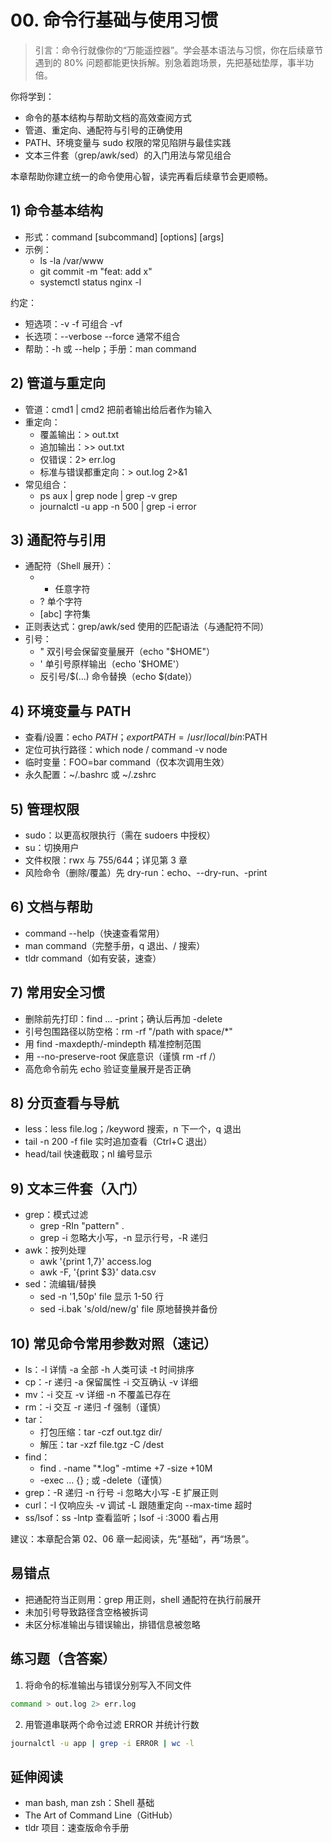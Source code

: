# 00. 命令行基础与使用习惯

> 引言：命令行就像你的“万能遥控器”。学会基本语法与习惯，你在后续章节遇到的 80% 问题都能更快拆解。别急着跑场景，先把基础垫厚，事半功倍。

你将学到：
- 命令的基本结构与帮助文档的高效查阅方式
- 管道、重定向、通配符与引号的正确使用
- PATH、环境变量与 sudo 权限的常见陷阱与最佳实践
- 文本三件套（grep/awk/sed）的入门用法与常见组合

本章帮助你建立统一的命令使用心智，读完再看后续章节会更顺畅。

## 1) 命令基本结构

- 形式：command [subcommand] [options] [args]
- 示例：
  - ls -la /var/www
  - git commit -m "feat: add x"
  - systemctl status nginx -l

约定：
- 短选项：-v -f 可组合 -vf
- 长选项：--verbose --force 通常不组合
- 帮助：-h 或 --help；手册：man command

## 2) 管道与重定向

- 管道：cmd1 | cmd2 把前者输出给后者作为输入
- 重定向：
  - 覆盖输出：> out.txt
  - 追加输出：>> out.txt
  - 仅错误：2> err.log
  - 标准与错误都重定向：> out.log 2>&1
- 常见组合：
  - ps aux | grep node | grep -v grep
  - journalctl -u app -n 500 | grep -i error

## 3) 通配符与引用

- 通配符（Shell 展开）：
  - * 任意字符
  - ? 单个字符
  - [abc] 字符集
- 正则表达式：grep/awk/sed 使用的匹配语法（与通配符不同）
- 引号：
  - " 双引号会保留变量展开（echo "$HOME"）
  - ' 单引号原样输出（echo '$HOME'）
  - 反引号/$(...) 命令替换（echo $(date)）

## 4) 环境变量与 PATH

- 查看/设置：echo $PATH；export PATH=/usr/local/bin:$PATH
- 定位可执行路径：which node / command -v node
- 临时变量：FOO=bar command（仅本次调用生效）
- 永久配置：~/.bashrc 或 ~/.zshrc

## 5) 管理权限

- sudo：以更高权限执行（需在 sudoers 中授权）
- su：切换用户
- 文件权限：rwx 与 755/644；详见第 3 章
- 风险命令（删除/覆盖）先 dry-run：echo、--dry-run、-print

## 6) 文档与帮助

- command --help（快速查看常用）
- man command（完整手册，q 退出、/ 搜索）
- tldr command（如有安装，速查）

## 7) 常用安全习惯

- 删除前先打印：find ... -print；确认后再加 -delete
- 引号包围路径以防空格：rm -rf "/path with space/*"
- 用 find -maxdepth/-mindepth 精准控制范围
- 用 --no-preserve-root 保底意识（谨慎 rm -rf /）
- 高危命令前先 echo 验证变量展开是否正确

## 8) 分页查看与导航

- less：less file.log；/keyword 搜索，n 下一个，q 退出
- tail -n 200 -f file 实时追加查看（Ctrl+C 退出）
- head/tail 快速截取；nl 编号显示

## 9) 文本三件套（入门）

- grep：模式过滤
  - grep -RIn "pattern" .
  - grep -i 忽略大小写，-n 显示行号，-R 递归
- awk：按列处理
  - awk '{print $1,$7}' access.log
  - awk -F, '{print $3}' data.csv
- sed：流编辑/替换
  - sed -n '1,50p' file 显示 1-50 行
  - sed -i.bak 's/old/new/g' file 原地替换并备份

## 10) 常见命令常用参数对照（速记）

- ls：-l 详情 -a 全部 -h 人类可读 -t 时间排序
- cp：-r 递归 -a 保留属性 -i 交互确认 -v 详细
- mv：-i 交互 -v 详细 -n 不覆盖已存在
- rm：-i 交互 -r 递归 -f 强制（谨慎）
- tar：
  - 打包压缩：tar -czf out.tgz dir/
  - 解压：tar -xzf file.tgz -C /dest
- find：
  - find . -name "*.log" -mtime +7 -size +10M
  - -exec ... {} \; 或 -delete（谨慎）
- grep：-R 递归 -n 行号 -i 忽略大小写 -E 扩展正则
- curl：-I 仅响应头 -v 调试 -L 跟随重定向 --max-time 超时
- ss/lsof：ss -lntp 查看监听；lsof -i :3000 看占用

建议：本章配合第 02、06 章一起阅读，先“基础”，再“场景”。

## 易错点
- 把通配符当正则用：grep 用正则，shell 通配符在执行前展开
- 未加引号导致路径含空格被拆词
- 未区分标准输出与错误输出，排错信息被忽略

## 练习题（含答案）
1) 将命令的标准输出与错误分别写入不同文件
```bash
command > out.log 2> err.log
```
2) 用管道串联两个命令过滤 ERROR 并统计行数
```bash
journalctl -u app | grep -i ERROR | wc -l
```

## 延伸阅读
- man bash, man zsh：Shell 基础
- The Art of Command Line（GitHub）
- tldr 项目：速查版命令手册